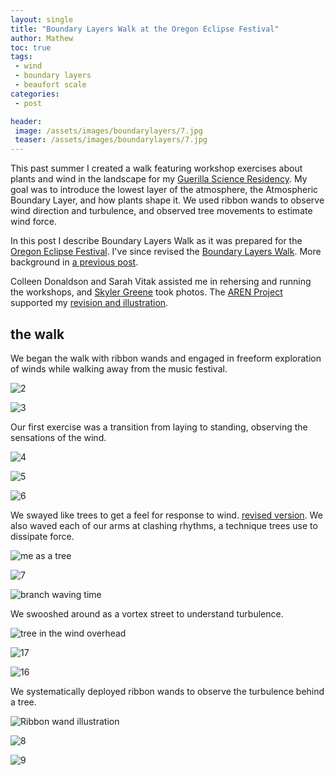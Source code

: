 ```yaml
---
layout: single
title: "Boundary Layers Walk at the Oregon Eclipse Festival"
author: Mathew
toc: true
tags:
 - wind
 - boundary layers
 - beaufort scale
categories: 
 - post

header:
 image: /assets/images/boundarylayers/7.jpg
 teaser: /assets/images/boundarylayers/7.jpg
---
```


This past summer I created a walk featuring workshop exercises about plants and wind in the landscape for my [Guerilla Science Residency](http://guerillascience.org/nsf-artsci-residents/). My goal was to introduce the lowest layer of the atmosphere, the Atmospheric Boundary Layer, and how plants shape it. We used ribbon wands to observe wind direction and turbulence, and observed tree movements to estimate wind force. 

In this post I describe Boundary Layers Walk as it was prepared for the [Oregon Eclipse Festival](http://oregoneclipse2017.com/guerilla-science/). I've since revised the [Boundary Layers Walk](/boundarylayers). More background in [a previous post](/post/boundary-layers/).

Colleen Donaldson and Sarah Vitak assisted me in rehersing and running the workshops, and [Skyler Greene](http://skygreenephotography.com/) took photos. The [AREN Project](https://www.globe.gov/web/aren-project/overview/aerokats) supported my [revision and illustration](/boundarylayers). 

## the walk

We began the walk with ribbon wands and engaged in freeform exploration of winds while walking away from the music festival. 

![2](/assets/images/boundarylayers/2.jpg)

![3](/assets/images/boundarylayers/3.jpg)

Our first exercise was a transition from laying to standing, observing the sensations of the wind.

![4](/assets/images/boundarylayers/4.jpg)

![5](/assets/images/boundarylayers/5.jpg)

![6](/assets/images/boundarylayers/6.jpg)

We swayed like trees to get a feel for response to wind. [revised version](/boundarylayers). We also waved each of our arms at clashing rhythms, a technique trees use to dissipate force.

![me as a tree](/assets/images/boundarylayers/meandtree.png)

![7](/assets/images/boundarylayers/7.jpg)

![branch waving time](/assets/images/boundarylayers/branch_time.png)


We swooshed around as a vortex street to understand turbulence.

![tree in the wind overhead](/assets/images/boundarylayers/treeoverhead.png)

![17](/assets/images/boundarylayers/19.jpg)

![16](/assets/images/boundarylayers/18.jpg)


We systematically deployed ribbon wands to observe the turbulence behind a tree. 

![Ribbon wand illustration](/assets/images/boundarylayers/ribbongrid2.png)

![8](/assets/images/boundarylayers/8.jpg)

![9](/assets/images/boundarylayers/9.jpg)